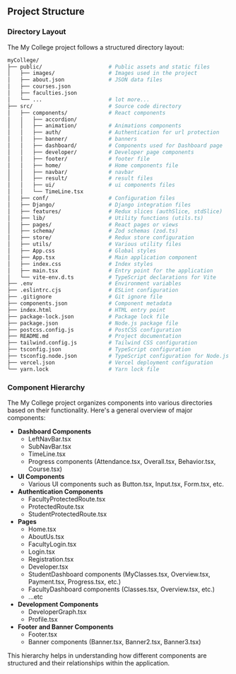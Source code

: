 ## Project Structure

### Directory Layout

The My College project follows a structured directory layout:
```bash
myCollege/
├── public/                     # Public assets and static files
│   ├── images/                 # Images used in the project
│   ├── about.json              # JSON data files
│   ├── courses.json
│   ├── faculties.json
│   └── ...                     # lot more...
├── src/                        # Source code directory
│   ├── components/             # React components
│   │   ├── accordion/
│   │   ├── animation/          # Animations components
│   │   ├── auth/               # Authentication for url protection
│   │   ├── banner/             # banners
│   │   ├── dashboard/          # Components used for Dashboard page
│   │   ├── developer/          # Developer page components
│   │   ├── footer/             # footer file
│   │   ├── home/               # Home components file
│   │   ├── navbar/             # navbar
│   │   ├── result/             # result files
│   │   ├── ui/                 # ui components files
│   │   └── TimeLine.tsx 
│   ├── conf/                   # Configuration files
│   ├── Django/                 # Django integration files
│   ├── features/               # Redux slices (authSlice, stdSlice)
│   ├── lib/                    # Utility functions (utils.ts)
│   ├── pages/                  # React pages or views
│   ├── schema/                 # Zod schemas (zod.ts)
│   ├── store/                  # Redux store configuration
│   ├── utils/                  # Various utility files
│   ├── App.css                 # Global styles
│   ├── App.tsx                 # Main application component
│   ├── index.css               # Index styles
│   ├── main.tsx                # Entry point for the application
│   └── vite-env.d.ts           # TypeScript declarations for Vite
├── .env                        # Environment variables
├── .eslintrc.cjs               # ESLint configuration
├── .gitignore                  # Git ignore file
├── components.json             # Component metadata
├── index.html                  # HTML entry point
├── package-lock.json           # Package lock file
├── package.json                # Node.js package file
├── postcss.config.js           # PostCSS configuration
├── README.md                   # Project documentation
├── tailwind.config.js          # Tailwind CSS configuration
├── tsconfig.json               # TypeScript configuration
├── tsconfig.node.json          # TypeScript configuration for Node.js
├── vercel.json                 # Vercel deployment configuration
└── yarn.lock                   # Yarn lock file
```



### Component Hierarchy

The My College project organizes components into various directories based on their functionality. Here's a general overview of major components:

- **Dashboard Components**
  - LeftNavBar.tsx
  - SubNavBar.tsx
  - TimeLine.tsx
  - Progress components (Attendance.tsx, Overall.tsx, Behavior.tsx, Course.tsx)
- **UI Components**
  - Various UI components such as Button.tsx, Input.tsx, Form.tsx, etc.
- **Authentication Components**
  - FacultyProtectedRoute.tsx
  - ProtectedRoute.tsx
  - StudentProtectedRoute.tsx
- **Pages**
  - Home.tsx
  - AboutUs.tsx
  - FacultyLogin.tsx
  - Login.tsx
  - Registration.tsx
  - Developer.tsx
  - StudentDashboard components (MyClasses.tsx, Overview.tsx, Payment.tsx, Progress.tsx, etc.)
  - FacultyDashboard components (Classes.tsx, Overview.tsx, etc.)
  - ...etc
- **Development Components**
  - DeveloperGraph.tsx
  - Profile.tsx
- **Footer and Banner Components**
  - Footer.tsx
  - Banner components (Banner.tsx, Banner2.tsx, Banner3.tsx)

This hierarchy helps in understanding how different components are structured and their relationships within the application.

